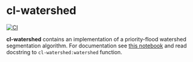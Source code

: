 # cl-watershed
[![CI](https://github.com/shamazmazum/cl-watershed/actions/workflows/test.yml/badge.svg)](https://github.com/shamazmazum/cl-watershed/actions/workflows/test.yml)

**cl-watershed** contains an implementation of a priority-flood watershed
segmentation algorithm. For documentation see [this notebook](docs/example.ipynb)
and read docstring to `cl-watershed:watershed` function.
